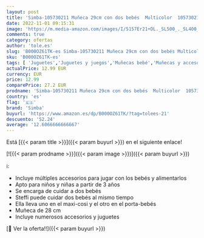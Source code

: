 ```yaml
---
layout: post
title: 'Simba-105730211 Muñeca 29cm con dos bebés  Multicolor  105730211 '
date: 2022-11-01 09:15:31
image: 'https://m.media-amazon.com/images/I/5157Er21+DL._SL500_._SL400_.jpg'
comments: true
category: ofertas
author: 'tole.es'
slug: 'B000OZ61TK-es Simba-105730211 Muñeca 29cm con dos bebés Multicolor...'
sku: 'B000OZ61TK-es'
tags: [ 'Juguetes','Juguetes y juegos','Muñecas bebé','Muñecas y accesorios','bebés','simba','🇪🇸', ]
actualPrice: 12.99 EUR
currency: EUR
price: 12.99
comparePrice: 27.2 EUR
prodname: 'Simba-105730211 Muñeca 29cm con dos bebés  Multicolor  105730211 '
country: 'es'
flag: '🇪🇸'
brand: 'Simba'
buyurl: 'https://www.amazon.es/dp/B000OZ61TK/?tag=tolees-21'
descuento: '52.24'
average: '12.6066666666667'
---
```


Está [{{< param title >}}]({{< param buyurl >}}) en el siguiente enlace!

[![{{< param prodname >}}]({{< param image >}})]({{< param buyurl >}})

ℹ️:

- Incluye múltiples accesorios para jugar con los bebés y alimentarlos
- Apto para niños y niñas a partir de 3 años
- Se encarga de cuidar a dos bebés
- Steffi puede cuidar dos bebés al mismo tiempo
- Ella lleva uno en el maxi-cosi y el otro en el porta-bebés
- Muñeca de 28 cm
- Incluye numerosos accesorios y juguetes

[🛒 Ver la oferta!!]({{< param buyurl >}})
